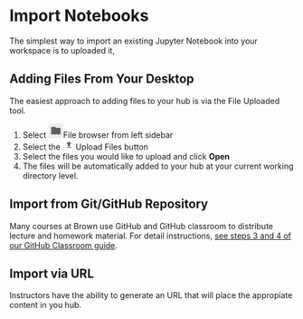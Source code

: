 # Import Notebooks

The simplest way to import an existing Jupyter Notebook into your workspace is to uploaded it,

## Adding Files From Your Desktop

The easiest approach to adding files to your hub is via the File Uploaded tool. 

1. Select ![](../.gitbook/assets/screenshot-from-2018-09-19-09-14-01.png)File browser from left sidebar
2. Select the ![](../.gitbook/assets/image%20%2812%29.png)Upload Files button 
3. Select the files you would like to upload and click **Open**
4. The files will be automatically added to your hub at your current working directory level.

## Import from Git/GitHub Repository

Many courses at Brown use GitHub and GitHub classroom to distribute lecture and homework material. For detail instructions, [see steps 3 and 4 of our GitHub Classroom guide](https://brown-cis.gitbook.io/project/github-classroom-student-guide/getting-assignments). 

## Import via URL

Instructors have the ability to generate an URL that will place the appropiate content in you hub.





